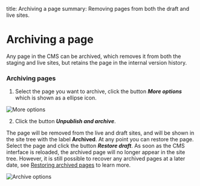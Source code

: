 title: Archiving a page
summary: Removing pages from both the draft and live sites.

# Archiving a page
Any page in the CMS can be archived, which removes it from both the staging and live sites, but retains the page in the internal version history.

### Archiving pages

1. Select the page you want to archive, click the button ***More options*** which is shown as a ellipse icon.

![More options](/_images/more-options.png)

2. Click the button ***Unpublish and archive***.

The page will be removed from the live and draft sites, and will be shown in the site tree with the label **Archived**. At any point you can restore the page. Select the page and click the button ***Restore draft***. As soon as the CMS interface is reloaded, the archived page will no longer appear in the site tree. However, it is still possible to recover any archived pages at a later date, see [Restoring archived pages](restoring_archived_pages) to learn more.

![Archive options](/_images/Archive-Menu.png)
